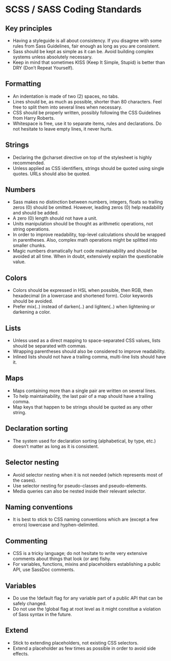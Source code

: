# SCSS / SASS Coding Standards

## Key principles

- Having a styleguide is all about consistency. If you disagree with some rules from Sass Guidelines, fair enough as long as you are consistent.
- Sass should be kept as simple as it can be. Avoid building complex systems unless absolutely necessary.
- Keep in mind that sometimes KISS (Keep It Simple, Stupid) is better than DRY (Don’t Repeat Yourself).

## Formatting

- An indentation is made of two (2) spaces, no tabs.
- Lines should be, as much as possible, shorter than 80 characters. Feel free to split them into several lines when necessary.
- CSS should be properly written, possibly following the CSS Guidelines from Harry Roberts.
- Whitespace is free, use it to separate items, rules and declarations. Do not hesitate to leave empty lines, it never hurts.

## Strings

- Declaring the @charset directive on top of the stylesheet is highly recommended.
- Unless applied as CSS identifiers, strings should be quoted using single quotes. URLs should also be quoted.

## Numbers

- Sass makes no distinction between numbers, integers, floats so trailing zeros (0) should be omitted. However, leading zeros (0) help readability and should be added.
- A zero (0) length should not have a unit.
- Units manipulation should be thought as arithmetic operations, not string operations.
- In order to improve readability, top-level calculations should be wrapped in parentheses. Also, complex math operations might be splitted into smaller chunks.
- Magic numbers dramatically hurt code maintainability and should be avoided at all time. When in doubt, extensively explain the questionable value.

## Colors

- Colors should be expressed in HSL when possible, then RGB, then hexadecimal (in a lowercase and shortened form). Color keywords should be avoided.
- Prefer mix(..) instead of darken(..) and lighten(..) when lightening or darkening a color.

## Lists

- Unless used as a direct mapping to space-separated CSS values, lists should be separated with commas.
- Wrapping parentheses should also be considered to improve readability.
- Inlined lists should not have a trailing comma, multi-line lists should have it.

## Maps

- Maps containing more than a single pair are written on several lines.
- To help maintainability, the last pair of a map should have a trailing comma.
- Map keys that happen to be strings should be quoted as any other string.

## Declaration sorting

- The system used for declaration sorting (alphabetical, by type, etc.) doesn’t matter as long as it is consistent.

## Selector nesting

- Avoid selector nesting when it is not needed (which represents most of the cases).
- Use selector nesting for pseudo-classes and pseudo-elements.
- Media queries can also be nested inside their relevant selector.

## Naming conventions

- It is best to stick to CSS naming conventions which are (except a few errors) lowercase and hyphen-delimited.

## Commenting

- CSS is a tricky language; do not hesitate to write very extensive comments about things that look (or are) fishy.
- For variables, functions, mixins and placeholders establishing a public API, use SassDoc comments.

## Variables

- Do use the !default flag for any variable part of a public API that can be safely changed.
- Do not use the !global flag at root level as it might constitue a violation of Sass syntax in the future.

## Extend

- Stick to extending placeholders, not existing CSS selectors.
- Extend a placeholder as few times as possible in order to avoid side effects.
